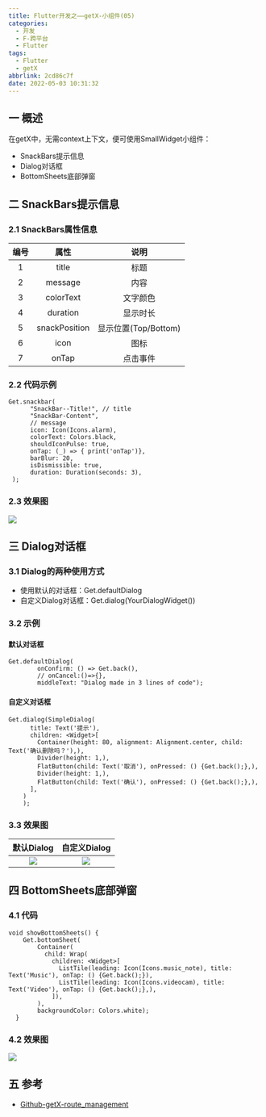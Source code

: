 ```yaml
---
title: Flutter开发之——getX-小组件(05)
categories:
  - 开发
  - F-跨平台
  - Flutter
tags:
  - Flutter
  - getX
abbrlink: 2cd86c7f
date: 2022-05-03 10:31:32
---
```

## 一 概述

在getX中，无需context上下文，便可使用SmallWidget小组件：

* SnackBars提示信息
* Dialog对话框
* BottomSheets底部弹窗

<!--more-->

## 二 SnackBars提示信息

### 2.1 SnackBars属性信息

| 编号 |     属性      |         说明         |
| :--: | :-----------: | :------------------: |
|  1   |     title     |         标题         |
|  2   |    message    |         内容         |
|  3   |   colorText   |       文字颜色       |
|  4   |   duration    |       显示时长       |
|  5   | snackPosition | 显示位置(Top/Bottom) |
|  6   |     icon      |         图标         |
|  7   |     onTap     |       点击事件       |

### 2.2 代码示例

```
Get.snackbar(
      "SnackBar--Title!", // title
      "SnackBar-Content",
      // message
      icon: Icon(Icons.alarm),
      colorText: Colors.black,
      shouldIconPulse: true,
      onTap: (_) => { print('onTap')},
      barBlur: 20,
      isDismissible: true,
      duration: Duration(seconds: 3),
 );
```

### 2.3 效果图

![][1]

## 三 Dialog对话框

### 3.1 Dialog的两种使用方式

* 使用默认的对话框：Get.defaultDialog
* 自定义Dialog对话框：Get.dialog(YourDialogWidget())

### 3.2 示例 

#### 默认对话框

```
Get.defaultDialog(
        onConfirm: () => Get.back(),
        // onCancel:()=>{},
        middleText: "Dialog made in 3 lines of code");
```

#### 自定义对话框

```
Get.dialog(SimpleDialog(
      title: Text('提示'),
      children: <Widget>[
        Container(height: 80, alignment: Alignment.center, child: Text('确认删除吗？'),),
        Divider(height: 1,),
        FlatButton(child: Text('取消'), onPressed: () {Get.back();},),
        Divider(height: 1,),
        FlatButton(child: Text('确认'), onPressed: () {Get.back();},),
      ],
    )
    );
```

### 3.3 效果图

| 默认Dialog | 自定义Dialog |
| :--------: | :----------: |
|   ![][2]   |    ![][3]    |

## 四 BottomSheets底部弹窗

### 4.1 代码

```
void showBottomSheets() {
    Get.bottomSheet(
        Container(
          child: Wrap(
            children: <Widget>[
              ListTile(leading: Icon(Icons.music_note), title: Text('Music'), onTap: () {Get.back();}),
              ListTile(leading: Icon(Icons.videocam), title: Text('Video'), onTap: () {Get.back();},),
            ]),
        ),
        backgroundColor: Colors.white);
  }
```

### 4.2 效果图
![][4]

## 五 参考
* [Github-getX-route_management](https://github.com/jonataslaw/getx/blob/master/documentation/en_US/route_management.md)



[1]:https://cdn.jsdelivr.net/gh/PGzxc/CDN/blog-flutter/flutter-getx-05-snackbar-preview.png
[2]:https://cdn.jsdelivr.net/gh/PGzxc/CDN/blog-flutter/flutter-getx-05-dialog-default.png
[3]:https://cdn.jsdelivr.net/gh/PGzxc/CDN/blog-flutter/flutter-getx-05-dialog-custom.png
[4]:https://cdn.jsdelivr.net/gh/PGzxc/CDN/blog-flutter/flutter-getx-05-bottom-sheet.png

